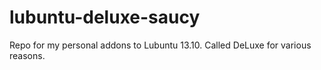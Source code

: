 lubuntu-deluxe-saucy
====================

Repo for my personal addons to Lubuntu 13.10. Called DeLuxe for various reasons.
